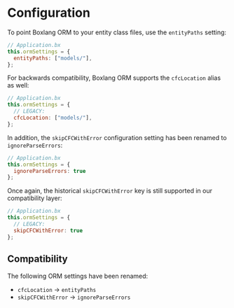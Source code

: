 # Configuration

To point Boxlang ORM to your entity class files, use the `entityPaths` setting:

```js
// Application.bx
this.ormSettings = {
  entityPaths: ["models/"],
};
```

For backwards compatibility, Boxlang ORM supports the `cfcLocation` alias as well:

```js
// Application.bx
this.ormSettings = {
  // LEGACY:
  cfcLocation: ["models/"],
};
```

In addition, the `skipCFCWithError` configuration setting has been renamed to `ignoreParseErrors`:

```js
// Application.bx
this.ormSettings = {
  ignoreParseErrors: true
};
```

Once again, the historical `skipCFCWithError` key is still supported in our compatibility layer:

```js
// Application.bx
this.ormSettings = {
  // LEGACY:
  skipCFCWithError: true
};
```

## Compatibility

The following ORM settings have been renamed:

* `cfcLocation` -> `entityPaths`
* `skipCFCWithError` -> `ignoreParseErrors`